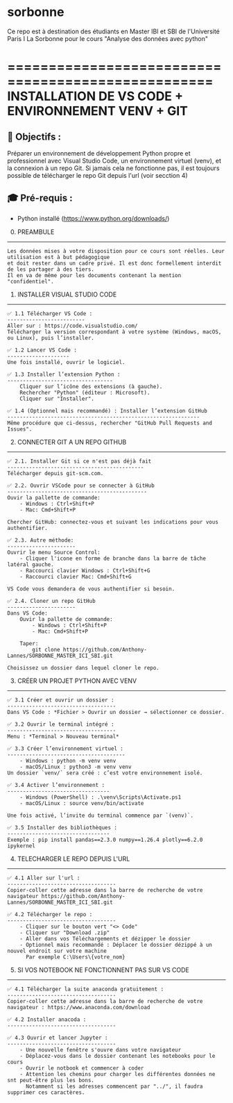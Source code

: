 # sorbonne
Ce repo est à destination des étudiants en Master IBI et SBI de l'Université Paris I La Sorbonne pour le cours "Analyse des données avec python"

===================================================
INSTALLATION DE VS CODE + ENVIRONNEMENT VENV + GIT
===================================================

🎯 Objectifs :
---------------
Préparer un environnement de développement Python propre et professionnel avec Visual Studio Code, un environnement virtuel (venv), et la connexion à un repo Git.
Si jamais cela ne fonctionne pas, il est toujours possible de télécharger le repo Git depuis l'url (voir secction 4)

🎓 Pré-requis :
----------------
- Python installé (https://www.python.org/downloads/)


0. PREAMBULE
-------------------------------
    Les données mises à votre disposition pour ce cours sont réelles. Leur utilisation est à but pédagogique 
    et doit rester dans un cadre privé. Il est donc formellement interdit de les partager à des tiers.
    Il en va de même pour les documents contenant la mention "confidentiel".


1. INSTALLER VISUAL STUDIO CODE
-------------------------------

    ✅ 1.1 Télécharger VS Code :
    -------------------------
    Aller sur : https://code.visualstudio.com/
    Télécharger la version correspondant à votre système (Windows, macOS, ou Linux), puis l’installer.

    ✅ 1.2 Lancer VS Code :
    --------------------
    Une fois installé, ouvrir le logiciel.

    ✅ 1.3 Installer l’extension Python :
    ----------------------------------
        Cliquer sur l’icône des extensions (à gauche).
        Rechercher "Python" (éditeur : Microsoft).
        Cliquer sur "Installer".

    ✅ 1.4 (Optionnel mais recommandé) : Installer l’extension GitHub
    --------------------------------------------------------------
    Même procédure que ci-dessus, rechercher "GitHub Pull Requests and Issues".



2. CONNECTER GIT A UN REPO GITHUB
----------------------------------

    ✅ 2.1. Installer Git si ce n'est pas déjà fait
    --------------------------------------------
    Télécharger depuis git-scm.com.

    ✅ 2.2. Ouvrir VSCode pour se connecter à GitHub
    ---------------------------------------------
    Ouvir la pallette de commande:
        - Windows : Ctrl+Shift+P
        - Mac: Cmd+Shift+P

    Chercher GitHub: connectez-vous et suivant les indications pour vous authentifier.

    ✅ 2.3. Autre méthode:
    ----------------------
    Ouvrir le menu Source Control:
        - Cliquer l'icone en forme de branche dans la barre de tâche latéral gauche.
        - Raccourci clavier Windows : Ctrl+Shift+G
        - Raccourci clavier Mac: Cmd+Shift+G

    VS Code vous demandera de vous authentifier si besoin.

    ✅ 2.4. Cloner un repo GitHub
    ----------------------
    Dans VS Code:
        Ouvir la pallette de commande:
            - Windows : Ctrl+Shift+P
            - Mac: Cmd+Shift+P

        Taper:
            git clone https://github.com/Anthony-Lannes/SORBONNE_MASTER_ICI_SBI.git

    Choisissez un dossier dans lequel cloner le repo.


3. CRÉER UN PROJET PYTHON AVEC VENV
-----------------------------------

    ✅ 3.1 Créer et ouvrir un dossier :
    -----------------------------------
    Dans VS Code : *Fichier > Ouvrir un dossier → sélectionner ce dossier.

    ✅ 3.2 Ouvrir le terminal intégré :
    -----------------------------------
    Menu : *Terminal > Nouveau terminal*

    ✅ 3.3 Créer l’environnement virtuel :
    --------------------------------------
        - Windows : python -m venv venv
        - macOS/Linux : python3 -m venv venv
    Un dossier `venv/` sera créé : c’est votre environnement isolé.

    ✅ 3.4 Activer l’environnement :
    ---------------------------------
        - Windows (PowerShell) : .\venv\Scripts\Activate.ps1
        - macOS/Linux : source venv/bin/activate

    Une fois activé, l’invite du terminal commence par `(venv)`.

    ✅ 3.5 Installer des bibliothèques :
    ---------------------------------
    Exemple : pip install pandas==2.3.0 numpy==1.26.4 plotly==6.2.0 ipykernel


4. TELECHARGER LE REPO DEPUIS L'URL
-----------------------------------

    ✅ 4.1 Aller sur l'url :
    -----------------------------------
    Copier-coller cette adresse dans la barre de recherche de votre navigateur https://github.com/Anthony-Lannes/SORBONNE_MASTER_ICI_SBI.git

    ✅ 4.2 Télécharger le repo :
    -----------------------------------
        - Cliquer sur le bouton vert "<> Code"
        - Cliquer sur "Download .zip"
        - Aller dans vos Téléchargements et dézipper le dossier
        - Optionnel mais recommandé : Déplacer le dossier dézippé à un nouvel endroit sur votre machine 
          Par exemple C:\Users\{votre_nom}


5. SI VOS NOTEBOOK NE FONCTIONNENT PAS SUR VS CODE
--------------------------------------------------

    ✅ 4.1 Télécharger la suite anaconda gratuitement :
    -----------------------------------
    Copier-coller cette adresse dans la barre de recherche de votre navigateur : https://www.anaconda.com/download

    ✅ 4.2 Installer anacoda :
    -----------------------------------

    ✅ 4.3 Ouvrir et lancer Jupyter :
    -----------------------------------
        - Une nouvelle fenêtre s'ouvre dans votre navigateur
        - Déplacez-vous dans le dossier contenant les notebooks pour le cours
        - Ouvrir le notbook et commencer à coder
        - Attention les chemins pour charger les différentes données ne snt peut-être plus les bons.
          Notamment si les adresses commencent par "../", il faudra supprimer ces caractères.